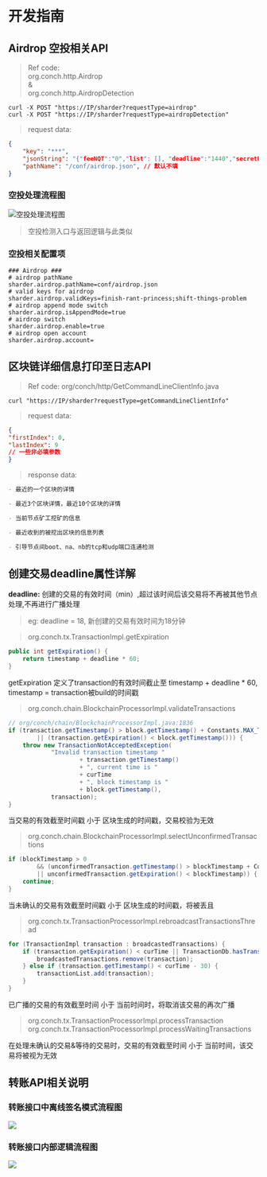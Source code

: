 # 开发指南

## Airdrop 空投相关API
> Ref code:<br> org.conch.http.Airdrop <br> & <br> org.conch.http.AirdropDetection

```shell
curl -X POST "https://IP/sharder?requestType=airdrop"
curl -X POST "https://IP/sharder?requestType=airdropDetection"
```
> request data:

```json
{
    "key": "***",
    "jsonString": "{"feeNQT":"0","list": [], "deadline":"1440","secretPhrase":""}", // 选填
    "pathName": "/conf/airdrop.json", // 默认不填
}
```
### 空投处理流程图
![空投处理流程图](https://s1.ax1x.com/2020/11/02/BDHMWT.png)
> 空投检测入口与返回逻辑与此类似

### 空投相关配置项

```properties
### Airdrop ###
# airdrop pathName
sharder.airdrop.pathName=conf/airdrop.json
# valid keys for airdrop
sharder.airdrop.validKeys=finish-rant-princess;shift-things-problem
# airdrop append mode switch
sharder.airdrop.isAppendMode=true
# airdrop switch
sharder.airdrop.enable=true
# airdrop open account 
sharder.airdrop.account=
```

## 区块链详细信息打印至日志API
> Ref code: org/conch/http/GetCommandLineClientInfo.java

```shell
curl "https://IP/sharder?requestType=getCommandLineClientInfo"
```
> request data:

```json
{
"firstIndex": 0, 
"lastIndex": 9
// 一些非必填参数
}
```

> response data:

```markdown
- 最近的一个区块的详情

- 最近3个区块详情，最近10个区块的详情

- 当前节点矿工挖矿的信息

- 最近收到的被挖出区块的信息列表

- 引导节点间boot、na、nb的tcp和udp端口连通检测
```

## 创建交易deadline属性详解

**deadline:** 创建的交易的有效时间（min）,超过该时间后该交易将不再被其他节点处理,不再进行广播处理

> eg: deadline = 18, 新创建的交易有效时间为18分钟


> org.conch.tx.TransactionImpl.getExpiration
```java
public int getExpiration() {
    return timestamp + deadline * 60;
}
```
getExpiration 定义了transaction的有效时间截止至 timestamp + deadline * 60, timestamp = transaction被build的时间戳


> org.conch.chain.BlockchainProcessorImpl.validateTransactions
```java
// org/conch/chain/BlockchainProcessorImpl.java:1836
if (transaction.getTimestamp() > block.getTimestamp() + Constants.MAX_TIMEDRIFT
        || (transaction.getExpiration() < block.getTimestamp())) {
    throw new TransactionNotAcceptedException(
            "Invalid transaction timestamp "
                    + transaction.getTimestamp()
                    + ", current time is "
                    + curTime
                    + ", block timestamp is "
                    + block.getTimestamp(),
            transaction);
}
```
当交易的有效截至时间戳 小于 区块生成的时间戳，交易校验为无效

> org.conch.chain.BlockchainProcessorImpl.selectUnconfirmedTransactions
```java
if (blockTimestamp > 0
        && (unconfirmedTransaction.getTimestamp() > blockTimestamp + Constants.MAX_TIMEDRIFT
        || unconfirmedTransaction.getExpiration() < blockTimestamp)) {
    continue;
}
```
当未确认的交易有效截至时间戳 小于 区块生成的时间戳，将被丢且

> org.conch.tx.TransactionProcessorImpl.rebroadcastTransactionsThread
```java
for (TransactionImpl transaction : broadcastedTransactions) {
    if (transaction.getExpiration() < curTime || TransactionDb.hasTransaction(transaction.getId())) {
        broadcastedTransactions.remove(transaction);
    } else if (transaction.getTimestamp() < curTime - 30) {
        transactionList.add(transaction);
    }
}
```
已广播的交易的有效截至时间 小于 当前时间时，将取消该交易的再次广播

> org.conch.tx.TransactionProcessorImpl.processTransaction
> org.conch.tx.TransactionProcessorImpl.processWaitingTransactions

在处理未确认的交易&等待的交易时，交易的有效截至时间 小于 当前时间，该交易将被视为无效

## 转账API相关说明

### 转账接口中离线签名模式流程图

![](https://mwfs.oss-cn-shenzhen.aliyuncs.com/docs/2_20201012155304.png)

### 转账接口内部逻辑流程图

![](https://mwfs.oss-cn-shenzhen.aliyuncs.com/docs/1_20201012155258.png)
